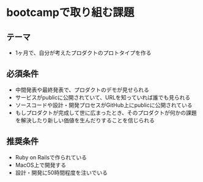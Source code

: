 # bootcampで取り組む課題
## テーマ
- 1ヶ月で、自分が考えたプロダクトのプロトタイプを作る

## 必須条件
- 中間発表や最終発表で、プロダクトのデモが見せられる
- サービスがpublicに公開されていて、URLを知っていれば誰でも見られる
- ソースコードや設計・開発プロセスがGitHub上にpublicに公開されている
- もしプロダクトが完成して世に広まったとき、そのプロダクトが何かの課題を解決したり新しい価値を生んだりすることを信じられる

## 推奨条件
- Ruby on Railsで作られている
- MacOS上で開発する
- 設計・開発に50時間程度を注いでいる
